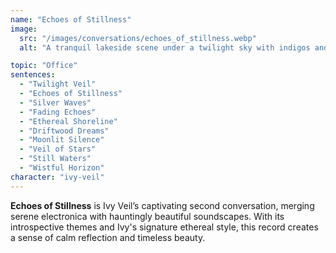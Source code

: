 ```yaml
---
name: "Echoes of Stillness"
image:
  src: "/images/conversations/echoes_of_stillness.webp"
  alt: "A tranquil lakeside scene under a twilight sky with indigos and silver tones, reflecting stars on the water, featuring Ivy Veil's unique IV ivy vine logo."

topic: "Office"
sentences:
  - "Twilight Veil"
  - "Echoes of Stillness"
  - "Silver Waves"
  - "Fading Echoes"
  - "Ethereal Shoreline"
  - "Driftwood Dreams"
  - "Moonlit Silence"
  - "Veil of Stars"
  - "Still Waters"
  - "Wistful Horizon"
character: "ivy-veil"
---
```


**Echoes of Stillness** is Ivy Veil’s captivating second conversation, merging serene electronica with hauntingly beautiful soundscapes. With its introspective themes and Ivy's signature ethereal style, this record creates a sense of calm reflection and timeless beauty.
